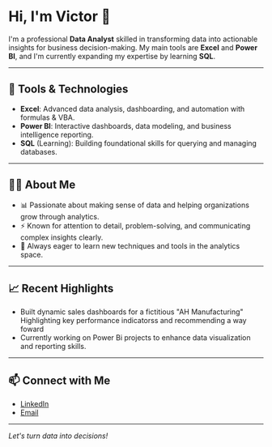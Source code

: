 # Hi, I'm Victor 👋

I'm a professional **Data Analyst** skilled in transforming data into actionable insights for business decision-making. My main tools are **Excel** and **Power BI**, and I'm currently expanding my expertise by learning **SQL**.

---

## 🧰 Tools & Technologies

- **Excel**: Advanced data analysis, dashboarding, and automation with formulas & VBA.
- **Power BI**: Interactive dashboards, data modeling, and business intelligence reporting.
- **SQL** (Learning): Building foundational skills for querying and managing databases.

---

## 👨‍💻 About Me

- 📊 Passionate about making sense of data and helping organizations grow through analytics.
- ⚡ Known for attention to detail, problem-solving, and communicating complex insights clearly.
- 🎯 Always eager to learn new techniques and tools in the analytics space.

---

## 📈 Recent Highlights

- Built dynamic sales dashboards for a fictitious "AH Manufacturing" Highlighting key performance indicatorss and recommending a way foward
- Currently working on Power Bi projects to enhance data visualization and reporting skills.

---

## 📫 Connect with Me

- [LinkedIn](https://www.linkedin.com/in/victor-odimegwu-37919122a/)
- [Email](mailto:victorodimegwu91@gmail.com)

---

*Let's turn data into decisions!*
